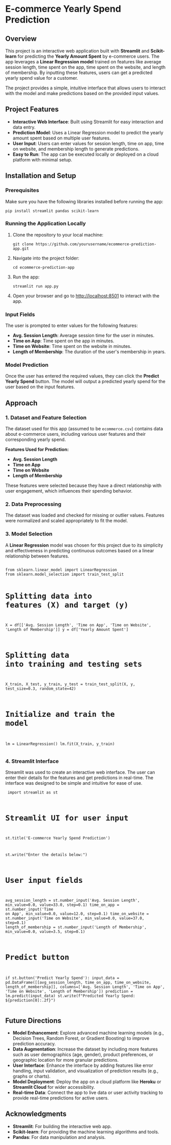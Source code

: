 <h1>E-commerce Yearly Spend Prediction</h1>
<h2>Overview</h2>
    <p>This project is an interactive web application built with <strong>Streamlit</strong> and <strong>Scikit-learn</strong> for predicting the <strong>Yearly Amount Spent</strong> by e-commerce users. The app leverages a <strong>Linear Regression model</strong> trained on features like average session length, time spent on the app, time spent on the website, and length of membership. By inputting these features, users can get a predicted yearly spend value for a customer.</p>
    <p>The project provides a simple, intuitive interface that allows users to interact with the model and make predictions based on the provided input values.</p>
    <h2>Project Features</h2>
    <ul>
        <li><strong>Interactive Web Interface</strong>: Built using Streamlit for easy interaction and data entry.</li>
        <li><strong>Prediction Model</strong>: Uses a Linear Regression model to predict the yearly amount spent based on multiple user features.</li>
        <li><strong>User Input</strong>: Users can enter values for session length, time on app, time on website, and membership length to generate predictions.</li>
        <li><strong>Easy to Run</strong>: The app can be executed locally or deployed on a cloud platform with minimal setup.</li>
    </ul>
    <h2>Installation and Setup</h2>
    <h3>Prerequisites</h3>
    <p>Make sure you have the following libraries installed before running the app:</p>
    <pre><code>pip install streamlit pandas scikit-learn</code></pre>
    <h3>Running the Application Locally</h3>
    <ol>
        <li>Clone the repository to your local machine:
            <pre><code>git clone https://github.com/yourusername/ecommerce-prediction-app.git</code></pre>
        </li>
        <li>Navigate into the project folder:
            <pre><code>cd ecommerce-prediction-app</code></pre>
        </li>
        <li>Run the app:
            <pre><code>streamlit run app.py</code></pre>
        </li>
        <li>Open your browser and go to <a href="http://localhost:8501" target="_blank">http://localhost:8501</a> to interact with the app.</li>
    </ol>
    <h3>Input Fields</h3>
    <p>The user is prompted to enter values for the following features:</p>
    <ul>
        <li><strong>Avg. Session Length</strong>: Average session time for the user in minutes.</li>
        <li><strong>Time on App</strong>: Time spent on the app in minutes.</li>
        <li><strong>Time on Website</strong>: Time spent on the website in minutes.</li>
        <li><strong>Length of Membership</strong>: The duration of the user's membership in years.</li>
    </ul>
    <h3>Model Prediction</h3>
    <p>Once the user has entered the required values, they can click the <strong>Predict Yearly Spend</strong> button. The model will output a predicted yearly spend for the user based on the input features.</p>
    <h2>Approach</h2>
    <h3>1. Dataset and Feature Selection</h3>
    <p>The dataset used for this app (assumed to be <code>ecommerce.csv</code>) contains data about e-commerce users, including various user features and their corresponding yearly spend.</p>
    <p><strong>Features Used for Prediction:</strong></p>
    <ul>
        <li><strong>Avg. Session Length</strong></li>
        <li><strong>Time on App</strong></li>
        <li><strong>Time on Website</strong></li>
        <li><strong>Length of Membership</strong></li>
    </ul>
    <p>These features were selected because they have a direct relationship with user engagement, which influences their spending behavior.</p>
    <h3>2. Data Preprocessing</h3>
    <p>The dataset was loaded and checked for missing or outlier values. Features were normalized and scaled appropriately to fit the model.</p>
    <h3>3. Model Selection</h3>
    <p>A <strong>Linear Regression</strong> model was chosen for this project due to its simplicity and effectiveness in predicting continuous outcomes based on a linear relationship between features.</p>
    <pre><code>
from sklearn.linear_model import LinearRegression
from sklearn.model_selection import train_test_split

# Splitting data into features (X) and target (y)
X = df[['Avg. Session Length', 'Time on App', 'Time on Website', 'Length of Membership']]
y = df['Yearly Amount Spent']

# Splitting data into training and testing sets
X_train, X_test, y_train, y_test = train_test_split(X, y, test_size=0.3, random_state=42)

# Initialize and train the model
lm = LinearRegression()
lm.fit(X_train, y_train)
    </code></pre>
    <h3>4. Streamlit Interface</h3>
    <p>Streamlit was used to create an interactive web interface. The user can enter their details for the features and get predictions in real-time. The interface was designed to be simple and intuitive for ease of use.</p>
    <pre><code>
import streamlit as st

# Streamlit UI for user input
st.title('E-commerce Yearly Spend Prediction')

st.write("Enter the details below:")

# User input fields
avg_session_length = st.number_input('Avg. Session Length', min_value=0.0, value=33.0, step=0.1)
time_on_app = st.number_input('Time on App', min_value=0.0, value=12.0, step=0.1)
time_on_website = st.number_input('Time on Website', min_value=0.0, value=37.0, step=0.1)
length_of_membership = st.number_input('Length of Membership', min_value=0.0, value=3.5, step=0.1)

# Predict button
if st.button('Predict Yearly Spend'):
    input_data = pd.DataFrame([[avg_session_length, time_on_app, time_on_website, length_of_membership]], 
                              columns=['Avg. Session Length', 'Time on App', 'Time on Website', 'Length of Membership'])
    prediction = lm.predict(input_data)
    st.write(f"Predicted Yearly Spend: ${prediction[0]:.2f}")
    </code></pre>
    <h2>Future Directions</h2>
    <ul>
        <li><strong>Model Enhancement</strong>: Explore advanced machine learning models (e.g., Decision Trees, Random Forest, or Gradient Boosting) to improve prediction accuracy.</li>
        <li><strong>Data Augmentation</strong>: Increase the dataset by including more features such as user demographics (age, gender), product preferences, or geographic location for more granular predictions.</li>
        <li><strong>User Interface</strong>: Enhance the interface by adding features like error handling, input validation, and visualization of prediction results (e.g., graphs or charts).</li>
        <li><strong>Model Deployment</strong>: Deploy the app on a cloud platform like <strong>Heroku</strong> or <strong>Streamlit Cloud</strong> for wider accessibility.</li>
        <li><strong>Real-time Data</strong>: Connect the app to live data or user activity tracking to provide real-time predictions for active users.</li>
    </ul>
    <h2>Acknowledgments</h2>
    <ul>
        <li><strong>Streamlit</strong>: For building the interactive web app.</li>
        <li><strong>Scikit-learn</strong>: For providing the machine learning algorithms and tools.</li>
        <li><strong>Pandas</strong>: For data manipulation and analysis.</li>
    </ul>
